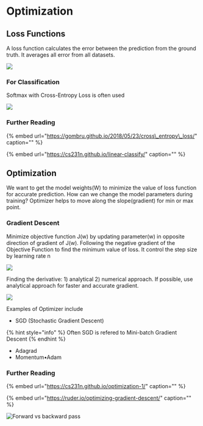 # Optimization

## Loss Functions

A loss function calculates the error between the prediction from the ground truth. It averages all error from all datasets.

![](https://github.com/ykkimhgu/course-doc/tree/8aadfae05efb949f0e880aeffc942f141822d3db/.gitbook/assets/image%20%2829%29.png)

### For Classification

Softmax with Cross-Entropy Loss is often used

![](https://github.com/ykkimhgu/course-doc/tree/8aadfae05efb949f0e880aeffc942f141822d3db/.gitbook/assets/image%20%2849%29.png)

### Further Reading

{% embed url="https://gombru.github.io/2018/05/23/cross\_entropy\_loss/" caption="" %}

{% embed url="https://cs231n.github.io/linear-classify/" caption="" %}

## Optimization

We want to get the model weights\(W\) to minimize the value of loss function for accurate prediction. How can we change the model parameters during training? Optimizer helps to move along the slope\(gradient\) for min or max point.

### Gradient Descent

Minimize objective function J\(w\) by updating parameter\(w\) in opposite direction of gradient of J\(w\). Following the negative gradient of the Objective Function to find the minimum value of loss. It control the step size by learning rate n

![](https://github.com/ykkimhgu/course-doc/tree/8aadfae05efb949f0e880aeffc942f141822d3db/.gitbook/assets/image%20%2885%29.png)

Finding the derivative: 1\) analytical 2\) numerical approach. If possible, use analytical approach for faster and accurate gradient.

![](https://github.com/ykkimhgu/course-doc/tree/8aadfae05efb949f0e880aeffc942f141822d3db/.gitbook/assets/image%20%2847%29.png)

Examples of Optimizer include

* SGD \(Stochastic Gradient Descent\)

{% hint style="info" %}
Often SGD is refered to Mini-batch Gradient Descent
{% endhint %}

* Adagrad
* Momentum•Adam

### Further Reading

{% embed url="https://cs231n.github.io/optimization-1/" caption="" %}

{% embed url="https://ruder.io/optimizing-gradient-descent/" caption="" %}

![Forward vs backward pass](https://github.com/ykkimhgu/course-doc/tree/8aadfae05efb949f0e880aeffc942f141822d3db/.gitbook/assets/image%20%2850%29.png)

